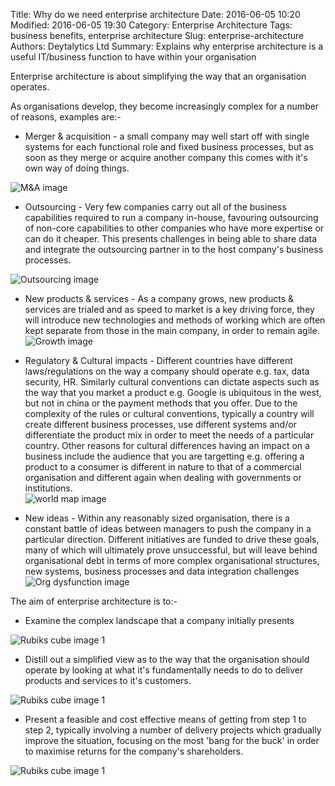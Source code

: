 Title: Why do we need enterprise architecture
Date: 2016-06-05 10:20
Modified: 2016-06-05 19:30
Category: Enterprise Architecture
Tags: business benefits, enterprise architecture
Slug: enterprise-architecture
Authors: Deytalytics Ltd
Summary: Explains why enterprise architecture is a useful IT/business function to have within your organisation

Enterprise architecture is about simplifying the way that an organisation operates.

As organisations develop, they become increasingly complex for a number of reasons, examples are:-

* Merger & acquisition - a small company may well start off with single systems for each functional role and fixed business processes, but as soon as they merge or acquire another company this comes with it's own way of doing things.

 ![M&A image](images/ea-1.jpg)

* Outsourcing - Very few companies carry out all of the business capabilities required to run a company in-house, favouring outsourcing of non-core capabilities to other companies who have more expertise or can do it cheaper. This presents challenges in being able to share data and integrate the outsourcing partner in to the host company's business processes.

![Outsourcing image](images/ea-2.jpg)

* New products & services - As a company grows, new products & services are trialed and as speed to market is a key driving force, they will introduce new technologies and methods of working which are often kept separate from those in the main company, in order to remain agile. 
![Growth image](images/ea-3.jpg)

* Regulatory & Cultural impacts - Different countries have different laws/regulations on the way a company should operate e.g. tax, data security, HR. Similarly cultural conventions can dictate aspects such as the way that you market a product e.g. Google is ubiquitous in the west, but not in china or the payment methods that you offer. Due to the complexity of the rules or cultural conventions, typically a country will create different business processes, use different systems and/or differentiate the product mix in order to meet the needs of a particular country. Other reasons for cultural differences having an impact on a business include the audience that you are targetting e.g. offering a product to a consumer is different in nature to that of a commercial organisation and different again when dealing with governments or institutions.  
![world map image](images/ea-4.jpg)

* New ideas - Within any reasonably sized organisation, there is a constant battle of ideas between managers to push the company in a particular direction. Different initiatives are funded to drive these goals, many of which will ultimately prove unsuccessful, but will leave behind organisational debt in terms of more complex organisational structures, new systems, business processes and data integration challenges
![Org dysfunction image](images/ea-5.jpg)

The aim of enterprise architecture is to:-

* Examine the complex landscape that a company initially presents 

![Rubiks cube image 1](images/rubiks-cube-1.jpg)

* Distill out a simplified view as to the way that the organisation should operate by looking at what it's fundamentally needs to do to deliver products and services to it's customers. 

![Rubiks cube image 1](images/rubiks-cube-2.jpg)

* Present a feasible and cost effective means of getting from step 1 to step 2, typically involving a number of delivery projects which gradually improve the situation, focusing on the most 'bang for the buck' in order to maximise returns for the company's shareholders.

![Rubiks cube image 1](images/rubiks-cube-3.jpg)


